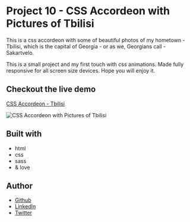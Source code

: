 # Project 10 - CSS Accordeon with Pictures of Tbilisi

This is a css accordeon with some of beautiful photos of my hometown - Tbilisi, which is the capital of Georgia - or as we, Georgians call - Sakartvelo.

This is a small project and my first touch with css animations. Made fully responsive for all screen size devices. Hope you will enjoy it.

## Checkout the live demo

[CSS Accordeon - Tbilisi](https://peac-h.github.io/10_Accordeon-Tbilisi/)

![CSS Accordeon with Pictures of Tbilisi](https://raw.githubusercontent.com/Peac-h/10_Accordeon-Tbilisi/main/Screenshot.png)

## Built with

- html
- css
- sass
- & love

## Author

- [Github](https://github.com/Peac-h)
- [LinkedIn](https://www.linkedin.com/in/tamta-lomidze-b336b9266/)
- [Twitter](https://twitter.com/p6eac_h)
